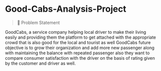 # Good-Cabs-Analysis-Project
> 🤔 Problem Statement

GoodCabs, a service company helping local driver to make their living easily and providing them the platform to get attached with the appropriate crowd that is also good for the local and tourist as well
GoodCabs future objective is to grow their organization and add more new passenger along with maintaining the balance with repeated passenger also they want to compare consumer satisfaction with the driver on the basis of rating given by the customer and driver as well. 

